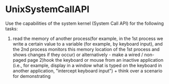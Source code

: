 # UnixSystemCallAPI
Use the capabilities of the system kernel (System Call API) for the following tasks:
1) read the memory of another process(for example, in the 1st process we write a certain value to a variable (for example, by keyboard input), and the 2nd process monitors this memory location of the 1st process and shows changes if they occur) or alternatively - make a wired / non-paged page 
2)hook the keyboard or mouse from an inactive application (i.e., for example, display in a window what is typed on the keyboard in another application, "intercept keyboard input") + think over a scenario for demonstrating 
